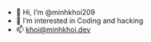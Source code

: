 - 👋 Hi, I’m @minhkhoi209
- 👀 I’m interested in Coding and hacking
- 📫 khoi@minhkhoi.dev

<!---
minhkhoi209/minhkhoi209 is a ✨ special ✨ repository because its `README.md` (this file) appears on your GitHub profile.
You can click the Preview link to take a look at your changes.
--->
